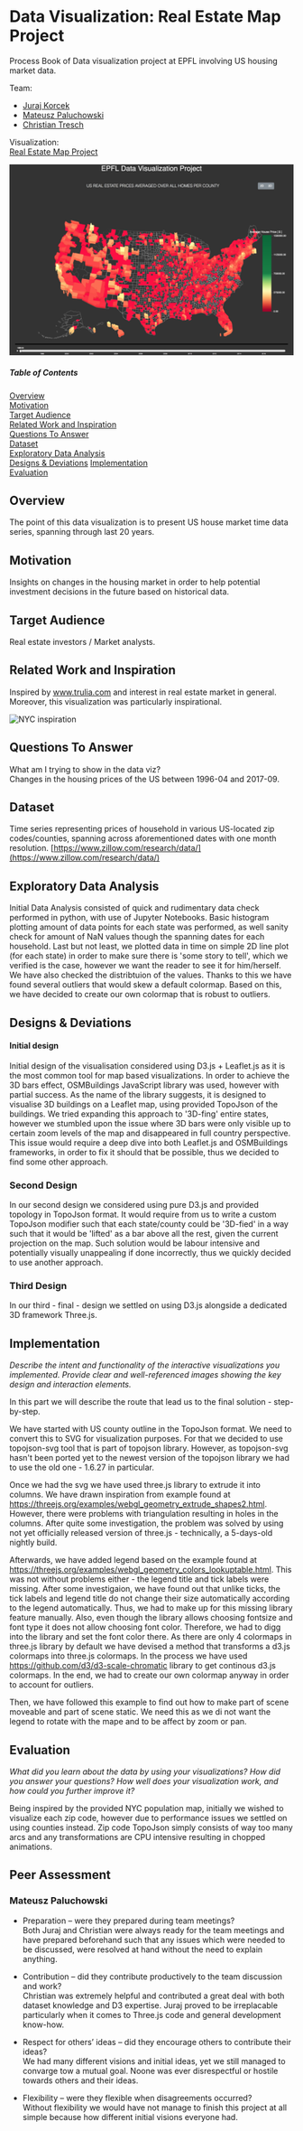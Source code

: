 # Data Visualization: Real Estate Map Project

Process Book of Data visualization project at EPFL involving US housing market data.

Team:    
* [Juraj Korcek](https://github.com/korcek-juraj)    
* [Mateusz Paluchowski](https://github.com/PaluchowskiMatthew)    
* [Christian Tresch](https://github.com/raccc)    

Visualization:    
[Real Estate Map Project](http://epfl-dataviz.s3-website.eu-central-1.amazonaws.com)

![Final Visualization](FinalViz.jpg)

##### Table of Contents  
[Overview](#Overview)  
[Motivation](#Motivation)  
[Target Audience](#Target_audience)    
[Related Work and Inspiration](#Related_work_and_inspiration)  
[Questions To Answer](#Questions_to_answer)    
[Dataset](#Dataset)  
[Exploratory Data Analysis](#Exploratory_data_analysis)    
[Designs & Deviations](#Designs_&_Deviations)
[Implementation](#Implementation)  
[Evaluation](#Evaluation)  


## Overview <a name="Overview"/>    

The point of this data visualization is to present US house market time data series, spanning through last 20 years.

## Motivation <a name="Motivation"/>    

Insights on changes in the housing market in order to help potential investment decisions in the future based on historical data.

   
## Target Audience <a name="Target_audience"/>

Real estate investors / Market analysts.

    
## Related Work and Inspiration <a name="Related_work_and_inspiration"/>

Inspired by www.trulia.com and interest in real estate market in general. Moreover, this visualization was particularly inspirational.

![NYC inspiration](https://imgs.6sqft.com/wp-content/uploads/2015/07/20212442/New-york-city-population-day-versus-night.jpg)
  
## Questions To Answer <a name="Questions_to_answer"/>   

What am I trying to show in the data viz?    
Changes in the housing prices of the US between 1996-04 and 2017-09.
    
## Dataset <a name="Dataset"/>    
Time series representing prices of household in various US-located zip codes/counties, spanning across aforementioned dates with one month resolution.
[https://www.zillow.com/research/data/](https://www.zillow.com/research/data/)
   
## Exploratory Data Analysis <a name="Exploratory_data_analysis"/>     
Initial Data Analysis consisted of quick and rudimentary data check performed in python, with use of Jupyter Notebooks. Basic histogram plotting amount of data points for each state was performed, as well sanity check for amount of NaN values though the spanning dates for each household. Last but not least, we plotted data in time on simple 2D line plot (for each state) in order to make sure there is 'some story to tell', which we verified is the case, however we want the reader to see it for him/herself. We have also checked the distribtuion of the values. Thanks to this we have found several outliers that would skew a default colormap. Based on this, we have decided to create our own colormap that is robust to outliers. 
    
## Designs & Deviations <a name="Designs_&_Deviations"/>    

#### Initial design 
Initial design of the visualisation considered using D3.js + Leaflet.js as it is the most common tool for map based visualizations. In order to achieve the 3D bars effect, OSMBuildings JavaScript library was used, however with partial success. As the name of the library suggests, it is designed to visualise 3D buildings on a Leaflet map, using provided TopoJson of the buildings. We tried expanding this approach to '3D-fing' entire states, however we stumbled upon the issue where 3D bars were only visible up to certain zoom levels of the map and disappeared in full country perspective. This issue would require a deep dive into both Leaflet.js and OSMBuildings frameworks, in order to fix it should that be possible, thus we decided to find some other approach.

### Second Design
In our second design we considered using pure D3.js and provided topology in TopoJson format. It would require from us to write a custom TopoJson modifier such that each state/county could be '3D-fied' in a way such that it would be 'lifted' as a bar above all the rest, given the current projection on the map. Such solution would be labour intensive and potentially visually unappealing if done incorrectly, thus we quickly decided to use another approach.

### Third Design
In our third - final - design we settled on using D3.js alongside a dedicated 3D framework Three.js.
 
## Implementation <a name="Implementation"/>     

*Describe the intent and functionality of the interactive visualizations you implemented. Provide clear and well-referenced images showing the key design and interaction elements.*

In this part we will describe the route that lead us to the final solution - step-by-step. 

We have started with US county outline in the TopoJson format. We need to convert this to SVG for visualization purposes. For that we decided to use topojson-svg tool that is part of topojson library. However, as topojson-svg hasn't been ported yet to the newest version of the topojson library we had to use the old one - 1.6.27 in particular. 

Once we had the svg we have used three.js library to extrude it into columns. We have drawn inspiration from example found at https://threejs.org/examples/webgl_geometry_extrude_shapes2.html. However, there were problems with triangulation resulting in holes in the columns. After quite some investigation, the problem was solved by using not yet officially released version of three.js - technically, a 5-days-old nightly build. 

Afterwards, we have added legend based on the example found at https://threejs.org/examples/webgl_geometry_colors_lookuptable.html. This was not without problems either - the legend title and tick labels were missing. After some investigaion, we have found out that unlike ticks, the tick labels and legend title do not change their size automatically according to the legend automatically. Thus, we had to make up for this missing library feature manually. Also, even though the library allows choosing fontsize and font type it does not allow choosing font color. Therefore, we had to digg into the library and set the font color there. As there are only 4 colormaps in three.js library by default we have devised a method that transforms a d3.js colormaps into three.js colormaps. In the process we have used https://github.com/d3/d3-scale-chromatic library to get continous d3.js colormaps. In the end, we had to create our own colormap anyway in order to account for outliers. 

Then, we have followed this example to find out how to make part of scene moveable and part of scene static. We need this as we di not want the legend to rotate with the mape and to be affect by zoom or pan.    

    
## Evaluation <a name="Evaluation"/>

*What did you learn about the data by using your visualizations? How did you answer your questions? How well does your visualization work, and how could you further improve it?*

Being inspired by the provided NYC population map, initially we wished to visualize each zip code, however due to performance issues we settled on using counties instead. Zip code TopoJson simply consists of way too many arcs and any transformations are CPU intensive resulting in chopped animations. 

## Peer Assessment

### Mateusz Paluchowski

- Preparation – were they prepared during team meetings?    
   Both Juraj and Christian were always ready for the team meetings and have prepared beforehand such that any issues which were needed to be discussed, were resolved at hand without the need to explain anything.
   
- Contribution – did they contribute productively to the team discussion and work?    
   Christian was extremely helpful and contributed a great deal with both dataset knowledge and D3 expertise.
   Juraj proved to be irreplacable particularly when it comes to Three.js code and general development know-how.
   
- Respect for others’ ideas – did they encourage others to contribute their ideas?    
   We had many different visions and initial ideas, yet we still managed to convarge tow a mutual goal. Noone was ever disrespectful or hostile towards others and their ideas.
   
- Flexibility – were they flexible when disagreements occurred?    
   Without flexibility we would have not manage to finish this project at all simple because how different initial visions everyone had.
